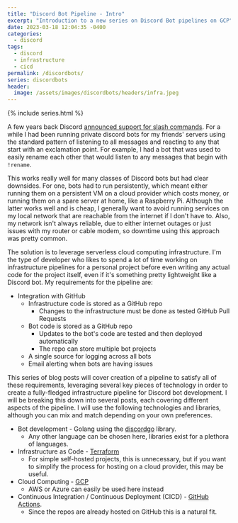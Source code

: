 ```yaml
---
title: "Discord Bot Pipeline - Intro"
excerpt: "Introduction to a new series on Discord Bot pipelines on GCP"
date: 2023-03-18 12:04:35 -0400
categories:
  - discord
tags:
  - discord
  - infrastructure
  - cicd
permalink: /discordbots/
series: discordbots
header:
  image: /assets/images/discordbots/headers/infra.jpeg
---
```


{% include series.html %}

A few years back Discord [announced support for slash commands](https://discord.com/blog/slash-commands-are-here).
For a while I had been running private discord bots for my friends' servers
using the standard pattern of listening to all messages and reacting to any that
start with an exclamation point. For example, I had a bot that was used to
easily rename each other that would listen to any messages that begin with
`!rename`.

This works really well for many classes of Discord bots but had clear downsides.
For one, bots had to run persistently, which meant either running them on a
persistent VM on a cloud provider which costs money, or running them on a spare
server at home, like a Raspberry Pi. Although the latter works well and is
cheap, I generally want to avoid running services on my local network that are
reachable from the internet if I don't have to. Also, my network isn't always
reliable, due to either internet outages or just issues with my router or cable
modem, so downtime using this approach was pretty common.

The solution is to leverage serverless cloud computing infrastructure. I'm the
type of developer who likes to spend a lot of time working on infrastructure
pipelines for a personal project before even writing any actual code for the
project itself, even if it's something pretty lightweight like a Discord bot.
My requirements for the pipeline are:

- Integration with GitHub
  - Infrastructure code is stored as a GitHub repo
    - Changes to the infrastructure must be done as tested GitHub Pull Requests
  - Bot code is stored as a GitHub repo
    - Updates to the bot's code are tested and then deployed automatically
    - The repo can store multiple bot projects
  - A single source for logging across all bots
  - Email alerting when bots are having issues

This series of blog posts will cover creation of a pipeline to satisfy all of
these requirements, leveraging several key pieces of technology in order to
create a fully-fledged infrastructure pipeline for Discord bot development. I
will be breaking this down into several posts, each covering different aspects
of the pipeline. I will use the following technologies and libraries, although
you can mix and match depending on your own preferences.

- Bot development - Golang using the [discordgo](https://github.com/bwmarrin/discordgo)
  library.
  - Any other language can be chosen here, libraries exist for a plethora of
    languages.
- Infrastructure as Code - [Terraform](https://terraform.io/)
  - For simple self-hosted projects, this is unnecessary, but if you want to
    simplify the process for hosting on a cloud provider, this may be useful.
- Cloud Computing - [GCP](https://cloud.google.com/)
  - AWS or Azure can easily be used here instead
- Continuous Integration / Continuous Deployment (CICD) - [GitHub Actions](https://github.com/features/actions).
  - Since the repos are already hosted on GitHub this is a natural fit.
